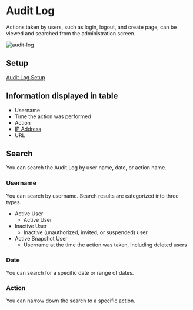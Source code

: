 # Audit Log

Actions taken by users, such as login, logout, and create page, can be viewed and searched from the administration screen.

<img :src="$withBase('/assets/images/audit-log.png')" alt="audit-log">

<ContextualBlock context="docs-growi-org">

## Setup

[Audit Log Setup](/en/admin-guide/admin-cookbook/audit-log-setup.html)

</ContextualBlock>

## Information displayed in table

- Username
- Time the action was performed
- Action
<ContextualBlock context="docs-growi-org"><li>[IP Address](/en/admin-guide/admin-cookbook/trust-proxy.html)</li></ContextualBlock>
- URL

## Search

You can search the Audit Log by user name, date, or action name.

### Username

You can search by username. Search results are categorized into three types.

- Active User
  - Active User
- Inactive User
  - Inactive (unauthorized, invited, or suspended) user
- Active Snapshot User
  - Username at the time the action was taken, including deleted users

### Date

You can search for a specific date or range of dates.

### Action

You can narrow down the search to a specific action.
